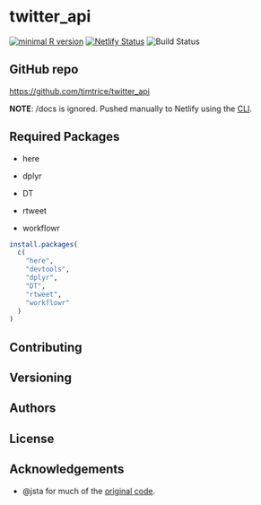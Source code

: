 
# twitter\_api

[![minimal R
version](https://img.shields.io/badge/R%3E%3D-3.6.0-6666ff.svg)](https://cran.r-project.org/)
[![Netlify
Status](https://api.netlify.com/api/v1/badges/b3a76bf0-ec22-487d-b567-7c2ea7ff4812/deploy-status)](https://app.netlify.com/sites/twitterapi/deploys)
![Build
Status](https://img.shields.io/travis/timtrice/twitter_api/master.svg)

## GitHub repo

<https://github.com/timtrice/twitter_api>

**NOTE**: /docs is ignored. Pushed manually to Netlify using the
[CLI](https://github.com/netlify/netlifyctl/blob/master/README.md).

## Required Packages

  - here

  - dplyr

  - DT

  - rtweet

  - workflowr

<!-- end list -->

``` r
install.packages(
  c(
    "here", 
    "devtools", 
    "dplyr", 
    "DT", 
    "rtweet", 
    "workflowr"
  )
)
```

## Contributing

## Versioning

## Authors

## License

## Acknowledgements

  - @jsta for much of the [original
    code](https://jsta.rbind.io/blog/making-a-twitter-dashboard-with-r/).
